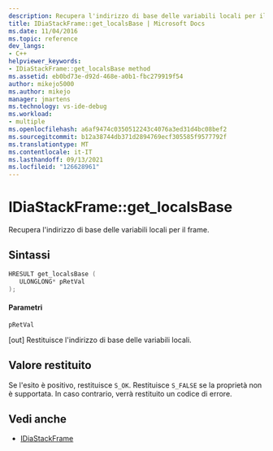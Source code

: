 ```yaml
---
description: Recupera l'indirizzo di base delle variabili locali per il frame.
title: IDiaStackFrame::get_localsBase | Microsoft Docs
ms.date: 11/04/2016
ms.topic: reference
dev_langs:
- C++
helpviewer_keywords:
- IDiaStackFrame::get_localsBase method
ms.assetid: eb0bd73e-d92d-468e-a0b1-fbc279919f54
author: mikejo5000
ms.author: mikejo
manager: jmartens
ms.technology: vs-ide-debug
ms.workload:
- multiple
ms.openlocfilehash: a6af9474c0350512243c4076a3ed31d4bc08bef2
ms.sourcegitcommit: b12a38744db371d2894769ecf305585f9577792f
ms.translationtype: MT
ms.contentlocale: it-IT
ms.lasthandoff: 09/13/2021
ms.locfileid: "126628961"
---
```

# <a name="idiastackframeget_localsbase"></a>IDiaStackFrame::get_localsBase
Recupera l'indirizzo di base delle variabili locali per il frame.

## <a name="syntax"></a>Sintassi

```C++
HRESULT get_localsBase ( 
   ULONGLONG* pRetVal
);
```

#### <a name="parameters"></a>Parametri
 `pRetVal`

[out] Restituisce l'indirizzo di base delle variabili locali.

## <a name="return-value"></a>Valore restituito
 Se l'esito è positivo, restituisce `S_OK`. Restituisce `S_FALSE` se la proprietà non è supportata. In caso contrario, verrà restituito un codice di errore.

## <a name="see-also"></a>Vedi anche
- [IDiaStackFrame](../../debugger/debug-interface-access/idiastackframe.md)
